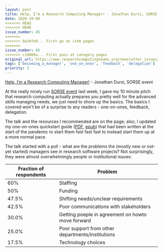 ```yaml
---
layout: post
title: Help, I’m a Research Computing Manager! - Jonathan Dursi, SORSE event
date: 2020-10-09
<<<<<<< HEAD
<<<<<<< HEAD
issue_number: 45
=======
>>>>>>> 0a34fe0... First go at item pages
=======
issue_number: 45
>>>>>>> c1d069a... First pass at category pages
original_url: https://www.researchcomputingteams.org/newsletter_issues/0045
tags: ['becoming_a_manager', 'one_on_ones', 'feedback', 'delegation']
priority: 3
---
```


<!-- markdownlint-disable MD033 -->
<!-- markdownlint-disable MD041 -->
<!-- markdownlint-disable MD049 -->

[Help, I’m a Research Computing Manager!](https://www.researchcomputingteams.org/SORSE/) - Jonathan Dursi, SORSE event

At the really nicely run [SORSE event](https://sorse.github.io/programme/talks/event-005) last week, I gave my 10 minute pitch that research computing actually prepares you pretty well for the advanced skills managing needs, we just need to shore up the basics. The basics I covered won't be of a surprise to any readers - one-on-ones, feedback, delegation.

The talk and the resources I recommended are on the page; also, I updated my one-on-ones quickstart guide ([PDF](https://www.researchcomputingteams.org/pdfs/howto-one-on-ones.pdf), [epub](https://www.researchcomputingteams.org/pdfs/howto-one-on-ones.epub)) that had been written at the start of the pandemic to start them fast fast fast to instead start them up at a more normal pace.

The talk started with a poll - what are the problems the (mostly new or not-yet started) managers see in research software projects? Not surprisingly, they were almost overwhelmingly people or institutional issues:

| Fraction of respondents | Problem                                           |
| ----------------------- | ------------------------------------------------- |
| 60%                     | Staffing                                          |
| 50%                     | Funding                                           |
| 47.5%                   | Shifting needs/unclear requirements               |
| 42.5%                   | Poor communications with stakeholders             |
| 30.0%                   | Getting poeple in agreement on howto move forward |
| 25.0%                   | Poor support from other departments/institutions  |
| 17.5%                   | Technology choices                                |
